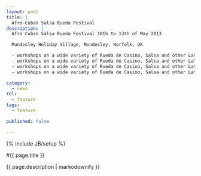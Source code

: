 ```yaml
---
layout: post
title: |
  Afro-Cuban Salsa Rueda Festival
description: |
  Afro Cuban Salsa Rueda Festival 10th to 13th of May 2013

  Mundesley Holiday Village, Mundesley, Norfolk, UK

  - workshops on a wide variety of Rueda de Casino, Salsa and other Latin and African dance
  - workshops on a wide variety of Rueda de Casino, Salsa and other Latin and African dance
  - workshops on a wide variety of Rueda de Casino, Salsa and other Latin and African dance
  - workshops on a wide variety of Rueda de Casino, Salsa and other Latin and African dance

category: 
  - news
rel: 
  - feature
tags:
  - feature

published: false

---
```

{% include JB/setup %}

#{{ page.title }}

{{ page.description | markodownify }}
